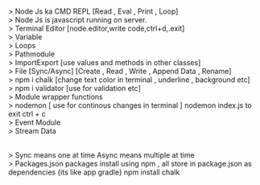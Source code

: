 </br>> Node Js ka CMD REPL [Read , Eval , Print , Loop]
</br>> Node Js is javascript running on server.
</br>> Terminal Editor [node.editor,write code,ctrl+d,.exit]
</br>> Variable
</br>> Loops
</br>> Pathmodule
</br>> ImportExport [use values and methods in other classes] 
</br>> File [Sync/Async] [Create , Read , Write , Append Data , Rename]
</br>> npm i chalk [change text color in terminal , underline , background etc] 
</br>> npm i validator [use for validation etc]
</br>> Module wrapper functions 
</br>> nodemon [ use for continous changes in terminal ] nodemon index.js to exit ctrl + c
</br>> Event Module 
</br>> Stream Data 


</br>> Sync means one at time Async means multiple at time
</br>> Packages.json packages install using npm , all store in package.json as dependencies {its like app gradle} npm install chalk
